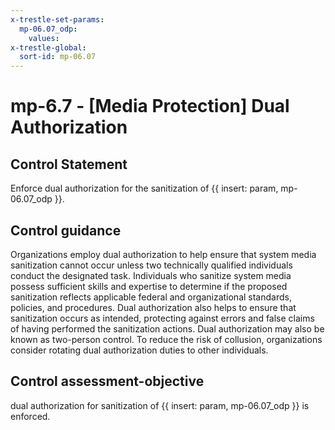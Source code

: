 ```yaml
---
x-trestle-set-params:
  mp-06.07_odp:
    values:
x-trestle-global:
  sort-id: mp-06.07
---
```


# mp-6.7 - \[Media Protection\] Dual Authorization

## Control Statement

Enforce dual authorization for the sanitization of {{ insert: param, mp-06.07_odp }}.

## Control guidance

Organizations employ dual authorization to help ensure that system media sanitization cannot occur unless two technically qualified individuals conduct the designated task. Individuals who sanitize system media possess sufficient skills and expertise to determine if the proposed sanitization reflects applicable federal and organizational standards, policies, and procedures. Dual authorization also helps to ensure that sanitization occurs as intended, protecting against errors and false claims of having performed the sanitization actions. Dual authorization may also be known as two-person control. To reduce the risk of collusion, organizations consider rotating dual authorization duties to other individuals.

## Control assessment-objective

dual authorization for sanitization of {{ insert: param, mp-06.07_odp }} is enforced.
